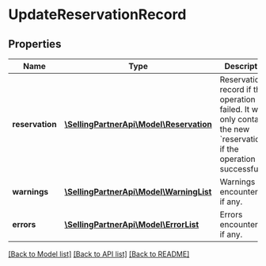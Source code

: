 # UpdateReservationRecord

## Properties
Name | Type | Description | Notes
------------ | ------------- | ------------- | -------------
**reservation** | [**\SellingPartnerApi\Model\Reservation**](Reservation.md) | Reservation record if the operation failed. It will only contain the new &#x60;reservationId&#x60; if the operation is successful. | [optional] 
**warnings** | [**\SellingPartnerApi\Model\WarningList**](WarningList.md) | Warnings encountered, if any. | [optional] 
**errors** | [**\SellingPartnerApi\Model\ErrorList**](ErrorList.md) | Errors encountered, if any. | [optional] 

[[Back to Model list]](../README.md#documentation-for-models) [[Back to API list]](../README.md#documentation-for-api-endpoints) [[Back to README]](../README.md)


